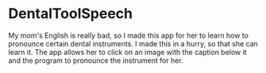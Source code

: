 DentalToolSpeech
================

My mom's English is really bad, so I made this app for her to learn how to pronounce certain dental instruments. I made this in a 
hurry, so that she can learn it. The app allows her to click on an image with the caption below it and the program to pronounce
the instrument for her.

